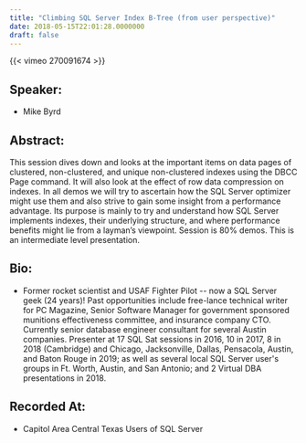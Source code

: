 ```yaml
---
title: "Climbing SQL Server Index B-Tree (from user perspective)"
date: 2018-05-15T22:01:28.0000000
draft: false
---
```


{{< vimeo 270091674 >}}

## Speaker:

 - Mike Byrd

## Abstract:

<p>This session dives down and looks at the important items on data pages of clustered, non-clustered, and unique non-clustered indexes using the DBCC Page command. It will also look at the effect of row data compression on indexes. In all demos we will try to ascertain how the SQL Server optimizer might use them and also strive to gain some insight from a performance advantage. Its purpose is mainly to try and understand how SQL Server implements indexes, their underlying structure, and where performance benefits might lie from a layman’s viewpoint. Session is 80% demos. This is an intermediate level presentation.</p>

## Bio:

 - <p>Former rocket scientist and USAF Fighter Pilot -- now a SQL Server geek (24 years)! Past opportunities include free-lance technical writer for PC Magazine, Senior Software Manager for government sponsored munitions effectiveness committee, and insurance company CTO. Currently senior database engineer consultant for several Austin companies. Presenter at 17 SQL Sat sessions in 2016, 10 in 2017, 8 in 2018 (Cambridge) and Chicago, Jacksonville, Dallas, Pensacola, Austin, and Baton Rouge in 2019; as well as several local SQL Server user's groups in Ft. Worth, Austin, and San Antonio; and 2 Virtual DBA presentations in 2018.</p>

## Recorded At:

 - Capitol Area Central Texas Users of SQL Server

